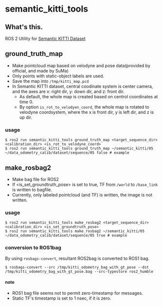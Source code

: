 semantic_kitti_tools
====

## What's this.
ROS 2 Utility for [Semantic KITTI Dataset](https://www.semantic-kitti.org/)

## ground_truth_map
* Make pointcloud map based on velodyne and pose data(provided by official, and made by SuMa)
* Only points with static-object labels are used.
* Save the map into `/tmp/kitti_map.pcd`
* In Semantic KITTI dataset, central coodinate system is center camera, and the axes are x: right dir, y: down dir, and z: front dir.
    - As default, the whole map is created based on centrol coordinates at time 0.
    - By option `is_rot_to_velodyen_coord`, the whole map is rotated to velodyne coordsystem, where the x is front dir, y is left dir, and z is up dir.

### usage
```
$ ros2 run semantic_kitti_tools ground_truth_map <target_sequence_dir> <calibration_dir> <is_rot_to_velodyne_coord>
$ ros2 run semantic_kitti_tools ground_truth_map ~/semantic_kitti/05  ~/data_odometry_calib/dataset/sequence/05 false # example
```

## make_rosbag2
* Make bag file for ROS2
* If \<is_set_groundtruth_pose\> is set to true, TF from `/world` to `/base_link` is written to bagfile.
* Currently, only labeled pointcloud (and TF) is written, the image is not written.

### usage
```
$ ros2 run semantic_kitti_tools make_rosbag2 <target_sequence_dir> <calibration_dir> <is_set_groundtruth_pose>
$ ros2 run semantic_kitti_tools make_rosbag2 ~/semantic_kitti/05  ~/data_odometry_calib/dataset/sequence/05 true # example
```

### conversion to ROS1bag
By using `rosbags-convert`, resultant ROS2bag is converted to ROS1 bag.

```
$ rosbags-convert --src /tmp/kitti_odometry_bag_with_gt_pose --dst /tmp/kitti_odometry_bag_with_gt_pose.bag --src-typestore ros2_humble
```

#### note
* ROS1 bag file seems not to permit zero-timestamp for messages.
* Static TF's timestamp is set to 1 nsec, if it is zero.
